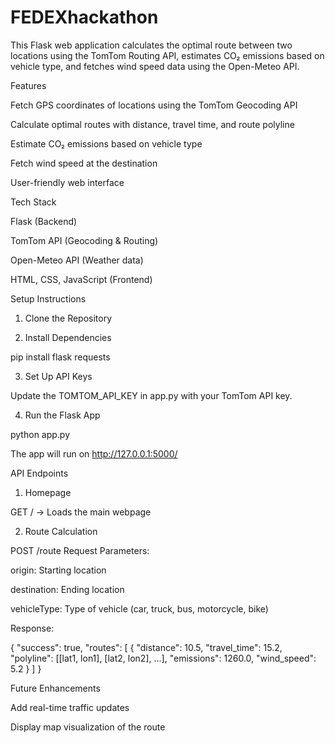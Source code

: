 # FEDEXhackathon

This Flask web application calculates the optimal route between two locations using the TomTom Routing API, estimates CO₂ emissions based on vehicle type, and fetches wind speed data using the Open-Meteo API.

Features

Fetch GPS coordinates of locations using the TomTom Geocoding API

Calculate optimal routes with distance, travel time, and route polyline

Estimate CO₂ emissions based on vehicle type

Fetch wind speed at the destination

User-friendly web interface


Tech Stack

Flask (Backend)

TomTom API (Geocoding & Routing)

Open-Meteo API (Weather data)

HTML, CSS, JavaScript (Frontend)


Setup Instructions

1. Clone the Repository

2. Install Dependencies

pip install flask requests

3. Set Up API Keys

Update the TOMTOM_API_KEY in app.py with your TomTom API key.

4. Run the Flask App

python app.py

The app will run on http://127.0.0.1:5000/

API Endpoints

1. Homepage

GET / → Loads the main webpage


2. Route Calculation

POST /route
Request Parameters:

origin: Starting location

destination: Ending location

vehicleType: Type of vehicle (car, truck, bus, motorcycle, bike)


Response:

{
  "success": true,
  "routes": [
    {
      "distance": 10.5,
      "travel_time": 15.2,
      "polyline": [[lat1, lon1], [lat2, lon2], ...],
      "emissions": 1260.0,
      "wind_speed": 5.2
    }
  ]
}


Future Enhancements

Add real-time traffic updates

Display map visualization of the route




